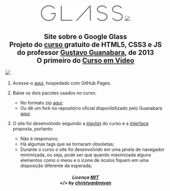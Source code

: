 <h1 align="center">
 <img src="site/_imagens/glass-logo-peq.png">
 <img src="site/_imagens/glass-logo-med.jpg" height="49px">
</h1>

<h2 align="center">
  Site sobre o Google Glass
  <br>
  Projeto do
  <a href="https://www.youtube.com/playlist?list=PLHz_AreHm4dlAnJ_jJtV29RFxnPHDuk9o" target="_blank">
  curso </a> gratuito de HTML5, CSS3 e JS
  <br>
  do professor <a href="https://github.com/gustavoguanabara" target="_blank">
  Gustavo Guanabara</a>, de 2013
  <br>
  O primeiro do <a href="https://cursoemvideo.com" target="_blank"> Curso em Vídeo </a>
</h2>

<p align>
  <img src="print01.png">
</p>

1. Acesse-o [aqui](https://christyanbrayan.github.io/site-google-glass), hospedado com GitHub Pages.

2. Baixe os dois pacotes usados no curso:
   * No formato zip [aqui](pacotes);
   * Ou dê um fork no repositório oficial disponibilizado pelo Guanabara [aqui](https://github.com/cursoemvideo/cursoemvideo-html5);

3. O site foi desenvolvido seguindo a [playlist](https://www.youtube.com/playlist?list=PLHz_AreHm4dlAnJ_jJtV29RFxnPHDuk9o) do curso e a [interface](interface) proposta, portanto:

   * Não é responsivo;
   * Há algumas tags que se tornaram obsoletas;
   * Durante o curso o site foi desenvolvido em uma janela de navegador minimizada, ou seja, pode ser que quando maximizada alguns elementos como o menu e o ícone de óculos fiquem em uma disposição diferente da esperada;

<h5 align="center">
 Licença <a href="https://github.com/christyanbrayan/site-google-glass/blob/master/LICENSE"> MIT </a>
 <br>
 &lt;/&gt; by <a href="https://github.com/christyanbrayan"> christyanbrayan </a>
</h5>
